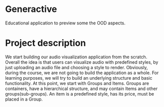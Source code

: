 # Generactive
Educational application to preview some the OOD aspects.

# Project description
We start building our audio visualization application from the scratch. Overall the idea is that users can visualize audio with predefined styles, by just uploading an audio file and choosing a style to render. Obviously, during the course, we are not going to build the application as a whole. For learning purposes, we will try to build an underlying structure and basic functionality.
At this point, we start with Groups and Items.
Groups are containers, have a hierarchical structure, and may contain Items and other groups(sub-groups).
An item is a predefined style, has its price, must be placed in a Group.
